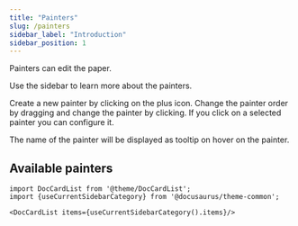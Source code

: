 ```yaml
---
title: "Painters"
slug: /painters
sidebar_label: "Introduction"
sidebar_position: 1
---
```



Painters can edit the paper.

Use the sidebar to learn more about the painters.

Create a new painter by clicking on the plus icon. Change the painter order by dragging and change the painter by clicking.
If you click on a selected painter you can configure it.

The name of the painter will be displayed as tooltip on hover on the painter.

## Available painters

```mdx-code-block
import DocCardList from '@theme/DocCardList';
import {useCurrentSidebarCategory} from '@docusaurus/theme-common';

<DocCardList items={useCurrentSidebarCategory().items}/>
```

